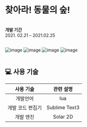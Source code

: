 # 찾아라! 동물의 숲!

<br>
<b>개발 기간</b> <br>
2021. 02.21 – 2021.02.25 <br><br>

![image](https://user-images.githubusercontent.com/102217402/210731262-107ab170-d51d-446b-83ad-5b53043135cf.png)
![image](https://user-images.githubusercontent.com/102217402/210731446-e220921c-0c39-4347-b95a-a02543d746dc.png)
![image](https://user-images.githubusercontent.com/102217402/210731460-46948a43-ebad-44f0-8e92-f9c167e7e82d.png)
![image](https://user-images.githubusercontent.com/102217402/210731417-478de790-8ed9-478b-b342-581370ae3cc5.png)
<br><br>
## 💻 사용 기술<br>
| 사용 기술 | 관련 설명 |
|:---:|:---:|
|개발언어 |lua |
|개발 코드 편집기 | Sublime Text3 |
|개발 엔진 | Solar 2D |
